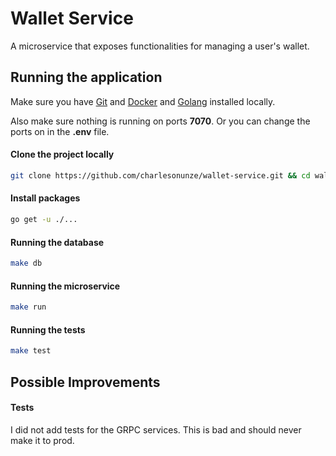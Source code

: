 # Wallet Service

A microservice that exposes functionalities for managing a user's wallet.

## Running the application

Make sure you have [Git](https://git-scm.com/downloads) and [Docker](https://docs.docker.com/get-docker/) and [Golang](https://go.dev/doc/install) installed locally.

Also make sure nothing is running on ports **7070**. Or you can change the ports on in the **.env** file.

#### Clone the project locally

```bash
git clone https://github.com/charlesonunze/wallet-service.git && cd wallet-service
```

#### Install packages

```bash
go get -u ./...
```

#### Running the database

```bash
make db
```

#### Running the microservice

```bash
make run
```

#### Running the tests

```bash
make test
```

## Possible Improvements

#### Tests

I did not add tests for the GRPC services. This is bad and should never make it to prod.
